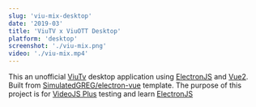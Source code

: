 ```yaml
---
slug: 'viu-mix-desktop'
date: '2019-03'
title: 'ViuTV x ViuOTT Desktop'
platform: 'desktop'
screenshot: './viu-mix.png'
video: './viu-mix.mp4'
---
```


This an unofficial <a href="https://viu.tv/">ViuTv</a> desktop application using
<a href="https://electronjs.org/">ElectronJS</a> and <a href="https://vuejs.org/">Vue2</a>. Built from
<a href="https://github.com/SimulatedGREG/electron-vue">SimulatedGREG/electron-vue</a> template. The purpose of this
project is for <a href="https://github.com/Pong420/videojs-plus">VideoJS Plus</a> testing and learn
<a href="https://electronjs.org/">ElectronJS</a>
